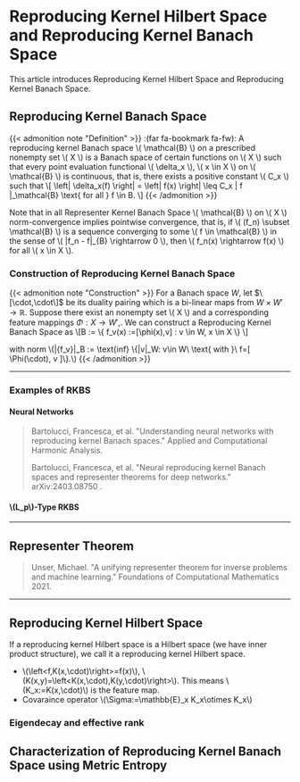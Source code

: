 # Reproducing Kernel Hilbert Space and Reproducing Kernel Banach Space


This article introduces Reproducing Kernel Hilbert Space and Reproducing Kernel Banach Space.

## Reproducing Kernel Banach Space

{{< admonition note "Definition" >}}
:(far fa-bookmark fa-fw): A reproducing kernel Banach space \\( \mathcal{B} \\) on a prescribed nonempty set \\( X \\) is a Banach space of certain functions on \\( X \\) such that every point evaluation functional \\( \delta_x \\), \\( x \in X \\) on \\( \mathcal{B} \\) is continuous, that is, there exists a positive constant \\( C_x \\) such that
\\[ \left| \delta_x(f) \right| = \left| f(x) \right| \leq C_x \| f \|_\mathcal{B} \text{ for all } f \in B. \\]
{{< /admonition >}}


Note that in all Representer Kernel Banach Space \\( \mathcal{B} \\) on \\( X \\) norm-convergence implies pointwise convergence, that is, if \\( (f_n) \subset \mathcal{B}  \\) is a sequence converging to some \\( f \in  \mathcal{B}  \\) in the sense of \\( \|f_n - f\|_{B} \rightarrow 0 \\), then \\( f_n(x) \rightarrow f(x) \\) for all \\( x \in X \\).

### Construction of Reproducing Kernel Banach Space

{{< admonition note "Construction" >}}
 For a Banach space $W$, let $\[\cdot,\cdot\]$  be its duality pairing which is a bi-linear maps from $W\times W' \rightarrow \mathbb{R}$. Suppose there exist an nonempty set \\( X \\) and a corresponding feature mappings $\Phi : X \rightarrow W',$.  We can  construct a Reproducing Kernel Banach Space as 
 \\[B := \\{ f_v(x) :=[\phi(x),v] : v \in W, x \in X \\} \\]
 
with norm \\(\|{f_v}\|_B := \text{inf} \\{\|v\|_W: v\in W\ \text{ with }\ f=[ \Phi(\cdot), v ]\\}.\\)
{{< /admonition >}}


---

### Examples of RKBS

#### Neural Networks

> Bartolucci, Francesca, et al. "Understanding neural networks with reproducing kernel Banach spaces." Applied and Computational Harmonic Analysis.
> 
> Bartolucci, Francesca, et al. "Neural reproducing kernel Banach spaces and representer theorems for deep networks." arXiv:2403.08750 .


#### \\(L_p\\)-Type RKBS

---

## Representer Theorem 

> Unser, Michael. "A unifying representer theorem for inverse problems and machine learning." Foundations of Computational Mathematics 2021.


---

## Reproducing Kernel Hilbert Space

If a reproducing kernel Hilbert space is a Hilbert space (we have inner product structure), we call it a reproducing kernel Hilbert space.
- \\(\left<f,K(x,\cdot)\right>=f(x)\\), \\(K(x,y)=\left<K(x,\cdot),K(y,\cdot)\right>\\). This means \\(K_x:=K(x,\cdot)\\) is the feature map.
- Covaraince operator \\(\Sigma:=\mathbb{E}_x K_x\otimes K_x\\)

### Eigendecay and effective rank


## Characterization of Reproducing Kernel Banach Space using Metric Entropy

